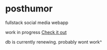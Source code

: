 # posthumor
 fullstack social media webapp



work in progress
 [Check it out](https://posthumor.netlify.app/)

db is currently renewing. probably wont work^